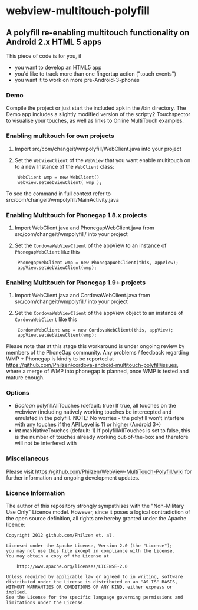 # webview-multitouch-polyfill
A polyfill re-enabling multitouch functionality on Android 2.x HTML 5 apps
---------------------------------------------------------------------------

This piece of code is for you, if
* you want to develop an HTML5 app
* you'd like to track more than one fingertap action ("touch events")
* you want it to work on more pre-Android-3-phones

### Demo
Compile the project or just start the included apk in the /bin directory.
The Demo app includes a slightly modified version of the scripty2 Touchspector to visualise your touches,
as well as links to Online MultiTouch examples.

### Enabling multitouch for own projects
1. Import src/com/changeit/wmpolyfill/WebClient.java into your project
2. Set the `WebViewClient` of the `WebView` that you want enable multitouch on to a new Instance of the `WebClient` class:

        WebClient wmp = new WebClient()
        webview.setWebViewClient( wmp );

To see the command in full context refer to src/com/changeit/wmpolyfill/MainActivity.java

### Enabling Multitouch for Phonegap 1.8.x projects

1. Import WebClient.java and PhonegapWebClient.java from src/com/changeit/wmpolyfill/ into your project
2. Set the `CordovaWebViewClient` of the appView to an instance of `PhonegapWebClient` like this

		PhonegapWebClient wmp = new PhonegapWebClient(this, appView);
		appView.setWebViewClient(wmp);

### Enabling Multitouch for Phonegap 1.9+ projects

1. Import WebClient.java and CordovaWebClient.java from src/com/changeit/wmpolyfill/ into your project
2. Set the `CordovaWebViewClient` of the appView object to an instance of `CordovaWebClient` like this

		CordovaWebClient wmp = new CordovaWebClient(this, appView);
		appView.setWebViewClient(wmp);


Please note that at this stage this workaround is under ongoing review by members of the PhoneGap community.
Any problems / feedback regarding WMP + Phonegap is kindly to be reported at https://github.com/Philzen/cordova-android-multitouch-polyfill/issues, where a merge of WMP into phonegap is planned, once WMP is tested and mature enough.

### Options
* _Boolean_	polyfillAllTouches	(default: true)
	If true, all touches on the webview (including natively working touches be intercepted and emulated in the polyfill.
	NOTE: No worries - the polyfill won't interfere with any touches if the API Level is 11 or higher (Android 3+)
* _int_		maxNativeTouches	(default: 1)
	If polyfillAllTouches is set to false, this is the number of touches already working out-of-the-box and therefore will not be interfered with

### Miscellaneous
Please visit https://github.com/Philzen/WebView-MultiTouch-Polyfill/wiki for further information and ongoing development updates.

### Licence Information
The author of this repository strongly sympathises with the "Non-Military Use Only" Licence model. However, since it poses a logical contradiction of the open source definition, all rights are hereby granted under the Apache licence:

	Copyright 2012 github.com/Philzen et. al.

	Licensed under the Apache License, Version 2.0 (the "License");
	you may not use this file except in compliance with the License.
	You may obtain a copy of the License at

		http://www.apache.org/licenses/LICENSE-2.0

	Unless required by applicable law or agreed to in writing, software
	distributed under the License is distributed on an "AS IS" BASIS,
	WITHOUT WARRANTIES OR CONDITIONS OF ANY KIND, either express or implied.
	See the License for the specific language governing permissions and
	limitations under the License.